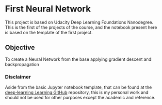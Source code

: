# First Neural Network
This project is based on Udacity Deep Learning Foundations Nanodegree. This is the
first of the projects of the course, and the notebook present here is based on the template
of the first project.

## Objective
To create a Neural Network from the base applying gradient descent and backpropagation

### Disclaimer
Aside from the basic Jupyter notebook template, that can be found at the [deep-learning Learning GitHub] repository,
this is my personal work and should not be used for other purposes except the academic and reference.



[deep-learning Learning GitHub]: https://github.com/udacity/deep-learning
